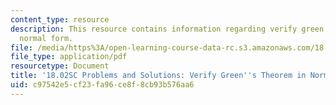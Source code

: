 ```yaml
---
content_type: resource
description: This resource contains information regarding verify green's theorem in
  normal form.
file: /media/https%3A/open-learning-course-data-rc.s3.amazonaws.com/18-02sc-multivariable-calculus-fall-2010/c97542e5cf23fa96ce8f8cb93b576aa6_MIT18_02SC_we_70_comb.pdf
file_type: application/pdf
resourcetype: Document
title: '18.02SC Problems and Solutions: Verify Green''s Theorem in Normal Form'
uid: c97542e5-cf23-fa96-ce8f-8cb93b576aa6
---
```

